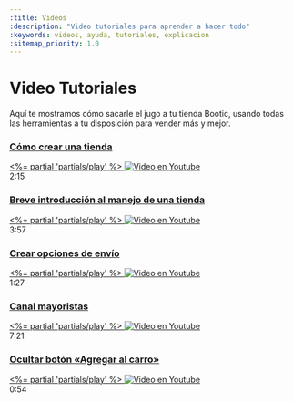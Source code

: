 ```yaml
---
:title: Videos
:description: "Video tutoriales para aprender a hacer todo"
:keywords: videos, ayuda, tutoriales, explicacion
:sitemap_priority: 1.0
---
```


# Video Tutoriales

Aquí te mostramos cómo sacarle el jugo a tu tienda Bootic, usando todas las herramientas a tu disposición para vender más y mejor.

<div class="video--grid clearfix grid-list grid-list-2 total-items-7">

  <div class="video--item">
    <a class="video--link" href="/es/videos/como-crear-una-tienda" data-video-uri="CM2cM4WjX6Q">
      <div class="video--label"><h3>Cómo crear una tienda</h3></div>
      <%= partial 'partials/play' %>
      <img src="https://i3.ytimg.com/vi/CM2cM4WjX6Q/maxresdefault.jpg" alt="Video en Youtube" />
    </a>
      <div class="video--meta">2:15</div>
  </div>

  <div class="video--item">
    <a class="video--link" href="/es/videos/introduccion-a-bootic" data-video-uri="1PzoDNwRP3U">
      <div class="video--label"><h3>Breve introducción al manejo de una tienda</h3></div>
      <%= partial 'partials/play' %>
      <img src="https://i3.ytimg.com/vi/1PzoDNwRP3U/hqdefault.jpg" alt="Video en Youtube" />
    </a>
      <div class="video--meta">3:57</div>
  </div>

  <div class="video--item">
    <a class="video--link" href="/es/videos/crear-opciones-de-envio" data-video-uri="fqVNinCTOUM">
      <div class="video--label"><h3>Crear opciones de envío</h3></div>
      <%= partial 'partials/play' %>
      <img src="https://i3.ytimg.com/vi/fqVNinCTOUM/maxresdefault.jpg" alt="Video en Youtube" />
    </a>
      <div class="video--meta">1:27</div>
  </div>

  <div class="video--item">
    <a class="video--link" href="/es/videos/canal-mayoristas" data-video-uri="ISQ5DBtVOOM">
      <div class="video--label"><h3>Canal mayoristas</h3></div>
      <%= partial 'partials/play' %>
      <img src="https://i3.ytimg.com/vi/ISQ5DBtVOOM/maxresdefault.jpg" alt="Video en Youtube" />
    </a>
      <div class="video--meta">7:21</div>
  </div>

  <div class="video--item">
    <a class="video--link" href="/es/videos/ocultar-boton-agregar-al-carro" data-video-uri="4G0cvdmM3gQ">
      <div class="video--label"><h3>Ocultar botón «Agregar al carro»</h3></div>
      <%= partial 'partials/play' %>
      <img src="https://i3.ytimg.com/vi/4G0cvdmM3gQ/maxresdefault.jpg" alt="Video en Youtube" />
    </a>
      <div class="video--meta">0:54</div>
  </div>

</div>

<link href="/js/vendor/tingle.min.css" rel="stylesheet" media="all" type="text/css" />
<script type="text/javascript" src="/js/vendor/tingle.min.js"></script>
<script type="text/javascript" src="/js/vendor/page.js"></script>
<script type="text/javascript" src="https://www.youtube.com/iframe_api"></script>

<script type="text/javascript">
function showVideo(id) {
  const els = Array.from(document.querySelectorAll(`.video--grid a[href="/es/videos/${id}"]`));
  if ( els.length ) {
    const el = els[0];
    const laModal = new tingle.modal({
      footer: false,
      onClose: function(){
        laModal.destroy();
        page.redirect('/es/videos');
      },
      beforeOpen: function() {
        new YT.Player('player',{
          height: '500',
          width: '100%',
          playerVars: { 'autoplay': 1, 'controls': 1 },
          videoId: el.dataset.videoUri,
        });
      }
    });
    laModal.setContent('<div id="player"></div>');
    laModal.open();
  }
}

page('/es/videos/:slug', function(req){
  showVideo(req.params.slug)
});

function onYouTubeIframeAPIReady() {
  page();
}

</script>
